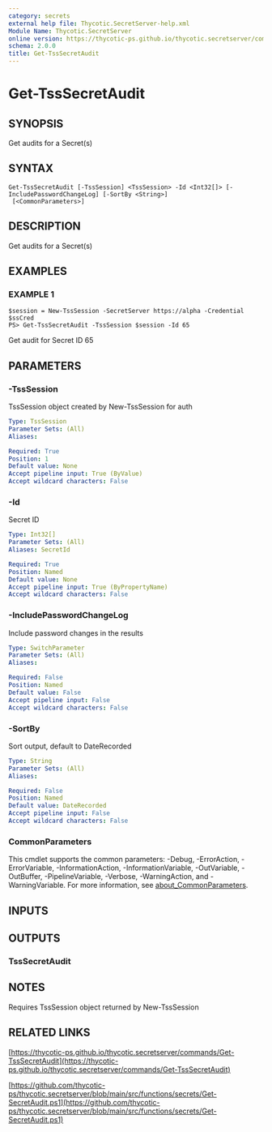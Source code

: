 ```yaml
---
category: secrets
external help file: Thycotic.SecretServer-help.xml
Module Name: Thycotic.SecretServer
online version: https://thycotic-ps.github.io/thycotic.secretserver/commands/Get-TssSecretAudit
schema: 2.0.0
title: Get-TssSecretAudit
---
```


# Get-TssSecretAudit

## SYNOPSIS
Get audits for a Secret(s)

## SYNTAX

```
Get-TssSecretAudit [-TssSession] <TssSession> -Id <Int32[]> [-IncludePasswordChangeLog] [-SortBy <String>]
 [<CommonParameters>]
```

## DESCRIPTION
Get audits for a Secret(s)

## EXAMPLES

### EXAMPLE 1
```
$session = New-TssSession -SecretServer https://alpha -Credential $ssCred
PS> Get-TssSecretAudit -TssSession $session -Id 65
```

Get audit for Secret ID 65

## PARAMETERS

### -TssSession
TssSession object created by New-TssSession for auth

```yaml
Type: TssSession
Parameter Sets: (All)
Aliases:

Required: True
Position: 1
Default value: None
Accept pipeline input: True (ByValue)
Accept wildcard characters: False
```

### -Id
Secret ID

```yaml
Type: Int32[]
Parameter Sets: (All)
Aliases: SecretId

Required: True
Position: Named
Default value: None
Accept pipeline input: True (ByPropertyName)
Accept wildcard characters: False
```

### -IncludePasswordChangeLog
Include password changes in the results

```yaml
Type: SwitchParameter
Parameter Sets: (All)
Aliases:

Required: False
Position: Named
Default value: False
Accept pipeline input: False
Accept wildcard characters: False
```

### -SortBy
Sort output, default to DateRecorded

```yaml
Type: String
Parameter Sets: (All)
Aliases:

Required: False
Position: Named
Default value: DateRecorded
Accept pipeline input: False
Accept wildcard characters: False
```

### CommonParameters
This cmdlet supports the common parameters: -Debug, -ErrorAction, -ErrorVariable, -InformationAction, -InformationVariable, -OutVariable, -OutBuffer, -PipelineVariable, -Verbose, -WarningAction, and -WarningVariable. For more information, see [about_CommonParameters](http://go.microsoft.com/fwlink/?LinkID=113216).

## INPUTS

## OUTPUTS

### TssSecretAudit
## NOTES
Requires TssSession object returned by New-TssSession

## RELATED LINKS

[https://thycotic-ps.github.io/thycotic.secretserver/commands/Get-TssSecretAudit](https://thycotic-ps.github.io/thycotic.secretserver/commands/Get-TssSecretAudit)

[https://github.com/thycotic-ps/thycotic.secretserver/blob/main/src/functions/secrets/Get-SecretAudit.ps1](https://github.com/thycotic-ps/thycotic.secretserver/blob/main/src/functions/secrets/Get-SecretAudit.ps1)

